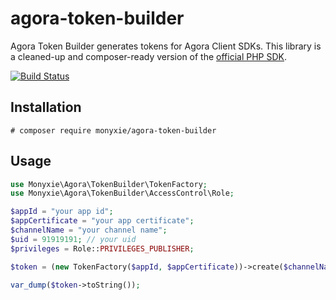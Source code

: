 # agora-token-builder 
Agora Token Builder generates tokens for Agora Client SDKs. This library is a cleaned-up and composer-ready version of the [official PHP SDK](https://github.com/AgoraIO/Tools/tree/master/DynamicKey/AgoraDynamicKey/php).

[![Build Status](https://travis-ci.org/monyxie/agora-token-builder.svg?branch=master)](https://travis-ci.org/monyxie/agora-token-builder)

## Installation
```
# composer require monyxie/agora-token-builder
```

## Usage
```php
use Monyxie\Agora\TokenBuilder\TokenFactory;
use Monyxie\Agora\TokenBuilder\AccessControl\Role;

$appId = "your app id";
$appCertificate = "your app certificate";
$channelName = "your channel name";
$uid = 91919191; // your uid
$privileges = Role::PRIVILEGES_PUBLISHER;

$token = (new TokenFactory($appId, $appCertificate))->create($channelName, $uid, $privileges);

var_dump($token->toString());
```
